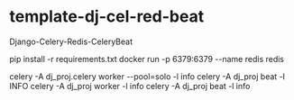 # template-dj-cel-red-beat
Django-Celery-Redis-CeleryBeat

pip install -r requirements.txt
docker run -p 6379:6379 --name redis redis


  celery -A dj_proj.celery worker --pool=solo -l info
    celery -A dj_proj beat -l INFO
celery -A dj_proj worker -l info
celery -A dj_proj beat -l info
